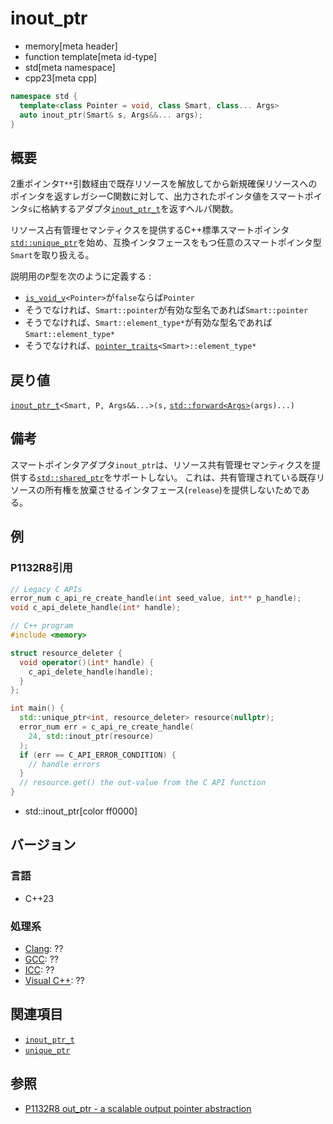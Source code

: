 # inout_ptr
* memory[meta header]
* function template[meta id-type]
* std[meta namespace]
* cpp23[meta cpp]

```cpp
namespace std {
  template<class Pointer = void, class Smart, class... Args>
  auto inout_ptr(Smart& s, Args&&... args);
}
```

## 概要
2重ポインタ`T**`引数経由で既存リソースを解放してから新規確保リソースへのポインタを返すレガシーC関数に対して、出力されたポインタ値をスマートポインタ`s`に格納するアダプタ[`inout_ptr_t`](inout_ptr_t.md)を返すヘルパ関数。

リソース占有管理セマンティクスを提供するC++標準スマートポインタ[`std::unique_ptr`](unique_ptr.md)を始め、互換インタフェースをもつ任意のスマートポインタ型`Smart`を取り扱える。

説明用の`P`型を次のように定義する :

- [`is_void_v`](/reference/type_traits/is_void.md)`<Pointer>`が`false`ならば`Pointer`
- そうでなければ、`Smart::pointer`が有効な型名であれば`Smart::pointer`
- そうでなければ、`Smart::element_type*`が有効な型名であれば`Smart::element_type*`
- そうでなければ、[`pointer_traits`](pointer_traits.md)`<Smart>::element_type*`


## 戻り値
[`inout_ptr_t`](inout_ptr_t.md)`<Smart, P, Args&&...>(s,` [`std::forward<Args>`](/reference/utility/forward.md)`(args)...)`


## 備考
スマートポインタアダプタ`inout_ptr`は、リソース共有管理セマンティクスを提供する[`std::shared_ptr`](shared_ptr.md)をサポートしない。
これは、共有管理されている既存リソースの所有権を放棄させるインタフェース(`release`)を提供しないためである。


## 例
### P1132R8引用
```cpp example
// Legacy C APIs
error_num c_api_re_create_handle(int seed_value, int** p_handle);
void c_api_delete_handle(int* handle);

// C++ program
#include <memory>

struct resource_deleter {
  void operator()(int* handle) {
    c_api_delete_handle(handle);
  }
};

int main() {
  std::unique_ptr<int, resource_deleter> resource(nullptr);
  error_num err = c_api_re_create_handle(
    24, std::inout_ptr(resource)
  );
  if (err == C_API_ERROR_CONDITION) {
    // handle errors
  }
  // resource.get() the out-value from the C API function
}
```
* std::inout_ptr[color ff0000]


## バージョン
### 言語
- C++23

### 処理系
- [Clang](/implementation.md#clang): ??
- [GCC](/implementation.md#gcc): ??
- [ICC](/implementation.md#icc): ??
- [Visual C++](/implementation.md#visual_cpp): ??


## 関連項目
- [`inout_ptr_t`](inout_ptr_t.md)
- [`unique_ptr`](unique_ptr.md)


## 参照
- [P1132R8 out_ptr - a scalable output pointer abstraction](https://www.open-std.org/jtc1/sc22/wg21/docs/papers/2021/p1132r8.html)
